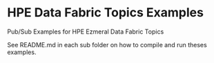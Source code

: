 # HPE Data Fabric Topics Examples
Pub/Sub Examples for HPE Ezmeral Data Fabric Topics

See README.md in each sub folder on how to compile and run theses examples.